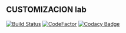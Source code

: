 CUSTOMIZACION lab 
----------------------

[![Build Status](https://travis-ci.org/jobiols/cl-lab.svg?branch=12.0)](https://travis-ci.org/jobiols/cl-lab)
[![CodeFactor](https://www.codefactor.io/repository/github/jobiols/cl-lab/badge)](https://www.codefactor.io/repository/github/jobiols/cl-lab)
[![Codacy Badge](https://api.codacy.com/project/badge/Grade/c7a941b0fd9a4069994d307a2fd168bf)](https://www.codacy.com/manual/jobiols/cl-lab?utm_source=github.com&amp;utm_medium=referral&amp;utm_content=jobiols/cl-lab&amp;utm_campaign=Badge_Grade)
